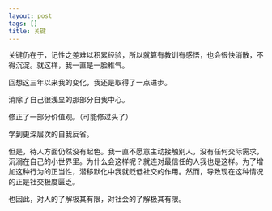 ```yaml
---
layout: post
tags: []
title: 关键
---
```




关键仍在于，记性之差难以积累经验，所以就算有教训有感悟，也会很快消散，不得沉淀。就这样，我一直是一脸稚气。



回想这三年以来我的变化，我还是取得了一点进步。

消除了自己很浅显的那部分自我中心。

修正了一部分价值观。（可能修过头了）

学到更深层次的自我反省。



但是，待人方面仍然没有起色。我一直不愿意主动接触别人，没有任何交际需求，沉溺在自己的小世界里。为什么会这样呢？就连对最信任的人我也是这样。为了增加这种行为的正当性，潜移默化中我就贬低社交的作用。然而，导致现在这种情况的正是社交极度匮乏。



也因此，对人的了解极其有限，对社会的了解极其有限。

